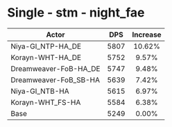 # Single - stm - night_fae
| Actor | DPS | Increase |
|---|:---:|:---:|
|Niya-GI_NTP-HA_DE|5807|10.62%|
|Korayn-WHT-HA_DE|5752|9.57%|
|Dreamweaver-FoB-HA_DE|5747|9.48%|
|Dreamweaver-FoB_SB-HA|5639|7.42%|
|Niya-GI_NTB-HA|5615|6.97%|
|Korayn-WHT_FS-HA|5584|6.38%|
|Base|5249|0.00%|
